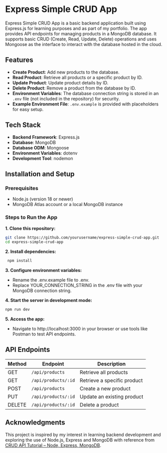 # Express Simple CRUD App

Express Simple CRUD App is a basic backend application built using Express.js for learning purposes and as part of my portfolio. The app provides API endpoints for managing products in a MongoDB database. It supports basic CRUD (Create, Read, Update, Delete) operations and uses Mongoose as the interface to interact with the database hosted in the cloud.

## Features

- **Create Product**: Add new products to the database.
- **Read Product**: Retrieve all products or a specific product by ID.
- **Update Product**: Update product details by ID.
- **Delete Product**: Remove a product from the database by ID.
- **Environment Variables**: The database connection string is stored in an `.env` file (not included in the repository) for security.
- **Example Environment File**: `.env.example` is provided with placeholders for easy setup.

## Tech Stack

- **Backend Framework**: Express.js
- **Database**: MongoDB
- **Database ODM**: Mongoose
- **Environment Variables**: dotenv
- **Development Tool**: nodemon

## Installation and Setup

### Prerequisites
- Node.js (version 18 or newer)
- MongoDB Atlas account or a local MongoDB instance

### Steps to Run the App
**1. Clone this repository:**
   ```bash
   git clone https://github.com/yourusername/express-simple-crud-app.git
   cd express-simple-crud-app
   ```

**2. Install dependencies:**
   ```bash
    npm install
   ```

**3. Configure environment variables:**
  - Rename the .env.example file to .env.
  - Replace YOUR_CONNECTION_STRING in the .env file with your MongoDB connection string.

**4. Start the server in development mode:**
  ```bash
  npm run dev
  ```

**5. Access the app:**
  - Navigate to http://localhost:3000 in your browser or use tools like Postman to test API endpoints.

## API Endpoints
| Method | Endpoint              | Description                  |
|--------|-----------------------|------------------------------|
| GET    | `/api/products`       | Retrieve all products        |
| GET    | `/api/products/:id`   | Retrieve a specific product  |
| POST   | `/api/products`       | Create a new product         |
| PUT    | `/api/products/:id`   | Update an existing product   |
| DELETE | `/api/products/:id`   | Delete a product             |

## Acknowledgments
This project is inspired by my interest in learning backend development and exploring the use of Node.js, Express and MongoDB with reference from [CRUD API Tutorial – Node, Express, MongoDB](https://youtu.be/_7UQPve99r4?si=BmUEwf9PhbgIASBS).





